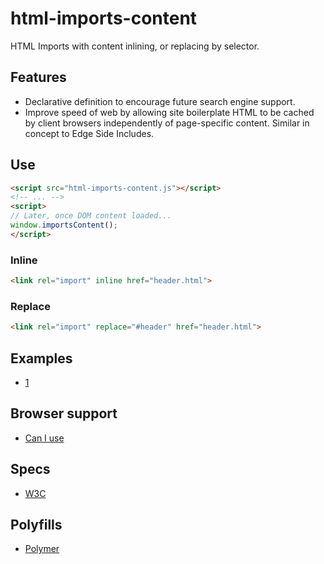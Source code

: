 # html-imports-content

HTML Imports with content inlining, or replacing by selector.

## Features
* Declarative definition to encourage future search engine support.
* Improve speed of web by allowing site boilerplate HTML to be cached by client browsers independently of page-specific content. Similar in concept to Edge Side Includes.

## Use

```html
<script src="html-imports-content.js"></script>
<!-- ... -->
<script>
// Later, once DOM content loaded...
window.importsContent();
</script>
```

### Inline
```html
<link rel="import" inline href="header.html">
```

### Replace
```html
<link rel="import" replace="#header" href="header.html">
```

## Examples
* [1](https://rawgithub.com/AndersDJohnson/html-imports-content/master/examples/1/index.html)

## Browser support
* [Can I use](http://caniuse.com/imports)

## Specs
* [W3C](http://www.w3.org/TR/2013/WD-html-imports-20130514/)

## Polyfills
* [Polymer](https://github.com/polymer/HTMLImports)

